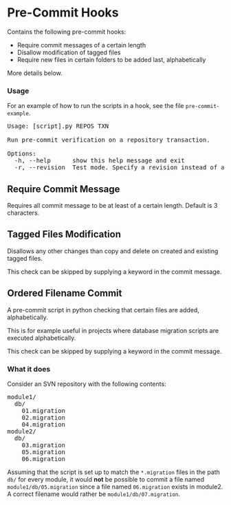 Pre-Commit Hooks
================

Contains the following pre-commit hooks:

- Require commit messages of a certain length
- Disallow modification of tagged files
- Require new files in certain folders to be added last, alphabetically

More details below.

### Usage

For an example of how to run the scripts in a hook, see the file `pre-commit-example`.

<pre>
Usage: [script].py REPOS TXN

Run pre-commit verification on a repository transaction.

Options:
  -h, --help      show this help message and exit
  -r, --revision  Test mode. Specify a revision instead of a transaction.
</pre>

Require Commit Message
----------------------

Requires all commit message to be at least of a certain length. Default is 3 characters.


Tagged Files Modification
-------------------------

Disallows any other changes than copy and delete on created and existing tagged files.

This check can be skipped by supplying a keyword in the commit message.


Ordered Filename Commit
-----------------------

A pre-commit script in python checking that certain files are added, alphabetically.

This is for example useful in projects where database migration scripts are
executed alphabetically.

This check can be skipped by supplying a keyword in the commit message.

### What it does

Consider an SVN repository with the following contents:

<pre>
module1/
  db/
    01.migration
    02.migration
    04.migration
module2/
  db/
    03.migration
    05.migration
    06.migration
</pre>

Assuming that the script is set up to match the `*.migration` files in the path `db/`
for every module, it would **not** be possible to commit a file named
`module1/db/05.migration` since a file named `06.migration` exists in module2.
A correct filename would rather be `module1/db/07.migration`.

